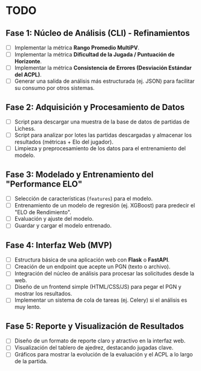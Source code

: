 # TODO

## Fase 1: Núcleo de Análisis (CLI) - Refinamientos

- [ ] Implementar la métrica **Rango Promedio MultiPV**.
- [ ] Implementar la métrica **Dificultad de la Jugada / Puntuación de Horizonte**.
- [ ] Implementar la métrica **Consistencia de Errores (Desviación Estándar del ACPL)**.
- [ ] Generar una salida de análisis más estructurada (ej. JSON) para facilitar su consumo por otros sistemas.

## Fase 2: Adquisición y Procesamiento de Datos

- [ ] Script para descargar una muestra de la base de datos de partidas de Lichess.
- [ ] Script para analizar por lotes las partidas descargadas y almacenar los resultados (métricas + Elo del jugador).
- [ ] Limpieza y preprocesamiento de los datos para el entrenamiento del modelo.

## Fase 3: Modelado y Entrenamiento del "Performance ELO"

- [ ] Selección de características (`features`) para el modelo.
- [ ] Entrenamiento de un modelo de regresión (ej. XGBoost) para predecir el "ELO de Rendimiento".
- [ ] Evaluación y ajuste del modelo.
- [ ] Guardar y cargar el modelo entrenado.

## Fase 4: Interfaz Web (MVP)

- [ ] Estructura básica de una aplicación web con **Flask** o **FastAPI**.
- [ ] Creación de un endpoint que acepte un PGN (texto o archivo).
- [ ] Integración del núcleo de análisis para procesar las solicitudes desde la web.
- [ ] Diseño de un frontend simple (HTML/CSS/JS) para pegar el PGN y mostrar los resultados.
- [ ] Implementar un sistema de cola de tareas (ej. Celery) si el análisis es muy lento.

## Fase 5: Reporte y Visualización de Resultados

- [ ] Diseño de un formato de reporte claro y atractivo en la interfaz web.
- [ ] Visualización del tablero de ajedrez, destacando jugadas clave.
- [ ] Gráficos para mostrar la evolución de la evaluación y el ACPL a lo largo de la partida.
